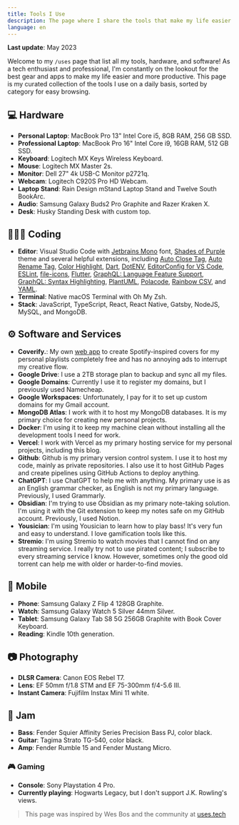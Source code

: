```yaml
---
title: Tools I Use
description: The page where I share the tools that make my life easier.
language: en
---
```


**Last update**: May 2023

Welcome to my `/uses` page that list all my tools, hardware, and software! As a tech enthusiast and professional, I'm constantly on the lookout for the best gear and apps to make my life easier and more productive. This page is my curated collection of the tools I use on a daily basis, sorted by category for easy browsing.

## 💻 Hardware

- **Personal Laptop**: MacBook Pro 13" Intel Core i5, 8GB RAM, 256 GB SSD.
- **Professional Laptop**: MacBook Pro 16" Intel Core i9, 16GB RAM, 512 GB SSD.
- **Keyboard**: Logitech MX Keys Wireless Keyboard.
- **Mouse**: Logitech MX Master 2s.
- **Monitor**: Dell 27" 4k USB-C Monitor p2721q.
- **Webcam**: Logitech C920S Pro HD Webcam.
- **Laptop Stand**: Rain Design mStand Laptop Stand and Twelve South BookArc.
- **Audio**: Samsung Galaxy Buds2 Pro Graphite and Razer Kraken X.
- **Desk**: Husky Standing Desk with custom top.

## 🧑🏾‍💻 Coding

- **Editor**: Visual Studio Code with [Jetbrains Mono](https://www.jetbrains.com/lp/mono/) font, [Shades of Purple](https://marketplace.visualstudio.com/items?itemName=ahmadawais.shades-of-purple) theme and several helpful extensions, including [Auto Close Tag](https://marketplace.visualstudio.com/items?itemName=formulahendry.auto-close-tag), [Auto Rename Tag](https://marketplace.visualstudio.com/items?itemName=formulahendry.auto-rename-tag), [Color Highlight](https://marketplace.visualstudio.com/items?itemName=naumovs.color-highlight), [Dart](https://marketplace.visualstudio.com/items?itemName=Dart-Code.dart-code), [DotENV](https://marketplace.visualstudio.com/items?itemName=mikestead.dotenv), [EditorConfig for VS Code](https://marketplace.visualstudio.com/items?itemName=EditorConfig.EditorConfig), [ESLint](https://marketplace.visualstudio.com/items?itemName=dbaeumer.vscode-eslint), [file-icons](https://marketplace.visualstudio.com/items?itemName=file-icons.file-icons), [Flutter](https://marketplace.visualstudio.com/items?itemName=Dart-Code.flutter), [GraphQL: Language Feature Support](https://marketplace.visualstudio.com/items?itemName=GraphQL.vscode-graphql), [GraphQL: Syntax Highlighting](https://marketplace.visualstudio.com/items?itemName=GraphQL.vscode-graphql-syntax), [PlantUML](https://marketplace.visualstudio.com/items?itemName=jebbs.plantuml), [Polacode](https://marketplace.visualstudio.com/items?itemName=pnp.polacode), [Rainbow CSV](https://marketplace.visualstudio.com/items?itemName=mechatroner.rainbow-csv), and [YAML](https://marketplace.visualstudio.com/items?itemName=redhat.vscode-yaml).
- **Terminal**: Native macOS Terminal with Oh My Zsh.
- **Stack**: JavaScript, TypeScript, React, React Native, Gatsby, NodeJS, MySQL, and MongoDB.

## ⚙️ Software and Services

- **Coverify.**: My own [web app](https://coverify.diegocosta.me) to create Spotify-inspired covers for my personal playlists completely free and has no annoying ads to interrupt my creative flow.
- **Google Drive**: I use a 2TB storage plan to backup and sync all my files.
- **Google Domains**: Currently I use it to register my domains, but I previously used Namecheap.
- **Google Workspaces**: Unfortunately, I pay for it to set up custom domains for my Gmail account.
- **MongoDB Atlas**: I work with it to host my MongoDB databases. It is my primary choice for creating new personal projects.
- **Docker**: I'm using it to keep my machine clean without installing all the development tools I need for work.
- **Vercel**: I work with Vercel as my primary hosting service for my personal projects, including this blog.
- **Github**: Github is my primary version control system. I use it to host my code, mainly as private repositories. I also use it to host GitHub Pages and create pipelines using GitHub Actions to deploy anything.
- **ChatGPT**: I use ChatGPT to help me with anything. My primary use is as an English grammar checker, as English is not my primary language. Previously, I used Grammarly.
- **Obsidian**: I'm trying to use Obsidian as my primary note-taking solution. I'm using it with the Git extension to keep my notes safe on my GitHub account. Previously, I used Notion.
- **Yousician**: I'm using Yousician to learn how to play bass! It's very fun and easy to understand. I love gamification tools like this.
- **Stremio**: I'm using Stremio to watch movies that I cannot find on any streaming service. I really try not to use pirated content; I subscribe to every streaming service I know. However, sometimes only the good old torrent can help me with older or harder-to-find movies.

## 📱 Mobile

- **Phone**: Samsung Galaxy Z Flip 4 128GB Graphite.
- **Watch**: Samsung Galaxy Watch 5 Silver 44mm Silver.
- **Tablet**: Samsung Galaxy Tab S8 5G 256GB Graphite with Book Cover Keyboard.
- **Reading**: Kindle 10th generation.

## 📷 Photography

- **DLSR Camera**: Canon EOS Rebel T7.
- **Lens**: EF 50mm f/1.8 STM and EF 75-300mm f/4-5.6 III.
- **Instant Camera**: Fujifilm Instax Mini 11 white.

## 🎸 Jam

- **Bass**: Fender Squier Affinity Series Precision Bass PJ, color black.
- **Guitar**: Tagima Strato TG-540, color black.
- **Amp**: Fender Rumble 15 and Fender Mustang Micro.

### 🎮 Gaming

- **Console**: Sony Playstation 4 Pro.
- **Currently playing**: Hogwarts Legacy, but I don't support J.K. Rowling's views.

> This page was inspired by Wes Bos and the community at [uses.tech](https://uses.tech)
